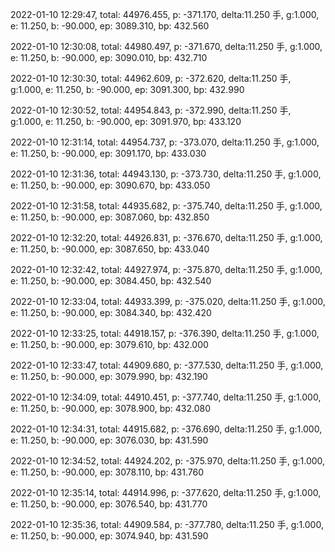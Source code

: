 2022-01-10 12:29:47, total: 44976.455, p: -371.170, delta:11.250 手, g:1.000, e: 11.250, b: -90.000, ep: 3089.310, bp: 432.560

2022-01-10 12:30:08, total: 44980.497, p: -371.670, delta:11.250 手, g:1.000, e: 11.250, b: -90.000, ep: 3090.010, bp: 432.710

2022-01-10 12:30:30, total: 44962.609, p: -372.620, delta:11.250 手, g:1.000, e: 11.250, b: -90.000, ep: 3091.300, bp: 432.990

2022-01-10 12:30:52, total: 44954.843, p: -372.990, delta:11.250 手, g:1.000, e: 11.250, b: -90.000, ep: 3091.970, bp: 433.120

2022-01-10 12:31:14, total: 44954.737, p: -373.070, delta:11.250 手, g:1.000, e: 11.250, b: -90.000, ep: 3091.170, bp: 433.030

2022-01-10 12:31:36, total: 44943.130, p: -373.730, delta:11.250 手, g:1.000, e: 11.250, b: -90.000, ep: 3090.670, bp: 433.050

2022-01-10 12:31:58, total: 44935.682, p: -375.740, delta:11.250 手, g:1.000, e: 11.250, b: -90.000, ep: 3087.060, bp: 432.850

2022-01-10 12:32:20, total: 44926.831, p: -376.670, delta:11.250 手, g:1.000, e: 11.250, b: -90.000, ep: 3087.650, bp: 433.040

2022-01-10 12:32:42, total: 44927.974, p: -375.870, delta:11.250 手, g:1.000, e: 11.250, b: -90.000, ep: 3084.450, bp: 432.540

2022-01-10 12:33:04, total: 44933.399, p: -375.020, delta:11.250 手, g:1.000, e: 11.250, b: -90.000, ep: 3084.340, bp: 432.420

2022-01-10 12:33:25, total: 44918.157, p: -376.390, delta:11.250 手, g:1.000, e: 11.250, b: -90.000, ep: 3079.610, bp: 432.000

2022-01-10 12:33:47, total: 44909.680, p: -377.530, delta:11.250 手, g:1.000, e: 11.250, b: -90.000, ep: 3079.990, bp: 432.190

2022-01-10 12:34:09, total: 44910.451, p: -377.740, delta:11.250 手, g:1.000, e: 11.250, b: -90.000, ep: 3078.900, bp: 432.080

2022-01-10 12:34:31, total: 44915.682, p: -376.690, delta:11.250 手, g:1.000, e: 11.250, b: -90.000, ep: 3076.030, bp: 431.590

2022-01-10 12:34:52, total: 44924.202, p: -375.970, delta:11.250 手, g:1.000, e: 11.250, b: -90.000, ep: 3078.110, bp: 431.760

2022-01-10 12:35:14, total: 44914.996, p: -377.620, delta:11.250 手, g:1.000, e: 11.250, b: -90.000, ep: 3076.540, bp: 431.770

2022-01-10 12:35:36, total: 44909.584, p: -377.780, delta:11.250 手, g:1.000, e: 11.250, b: -90.000, ep: 3074.940, bp: 431.590